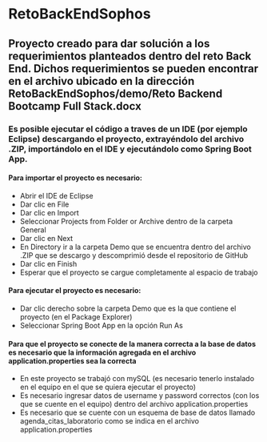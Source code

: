 # RetoBackEndSophos

## Proyecto creado para dar solución a los requerimientos planteados dentro del reto Back End. Dichos requerimientos se pueden encontrar en el archivo ubicado en la dirección RetoBackEndSophos/demo/Reto Backend Bootcamp Full Stack.docx

### Es posible ejecutar el código a traves de un IDE (por ejemplo Eclipse) descargando el proyecto, extrayéndolo del archivo .ZIP, importándolo en el IDE y ejecutándolo como Spring Boot App.

#### Para importar el proyecto es necesario:
* Abrir el IDE de Eclipse
* Dar clic en File
* Dar clic en Import
* Seleccionar Projects from Folder or Archive dentro de la carpeta General
* Dar clic en Next
* En Directory ir a la carpeta Demo que se encuentra dentro del archivo .ZIP que se descargo y descomprimió desde el repositorio de GitHub
* Dar clic en Finish
* Esperar que el proyecto se cargue completamente al espacio de trabajo

#### Para ejecutar el proyecto es necesario:
* Dar clic derecho sobre la carpeta Demo que es la que contiene el proyecto (en el Package Explorer)
* Seleccionar Spring Boot App en la opción Run As

#### Para que el proyecto se conecte de la manera correcta a la base de datos es necesario que la información agregada en el archivo application.properties sea la correcta
* En este proyecto se trabajó con mySQL (es necesario tenerlo instalado en el equipo en el que se quiera ejecutar el proyecto)
* Es necesario ingresar datos de username y password correctos (con los que se cuente en el equipo) dentro del archivo application.properties
* Es necesario que se cuente con un esquema de base de datos llamado agenda_citas_laboratorio como se indica en el archivo application.properties
